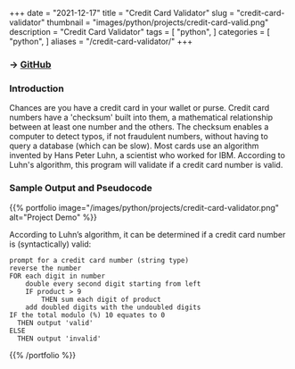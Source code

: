 +++
date = "2021-12-17"
title = "Credit Card Validator"
slug = "credit-card-validator"
thumbnail = "images/python/projects/credit-card-valid.png"
description = "Credit Card Validator"
tags = [
    "python",
]
categories = [
    "python",
]
aliases = "/credit-card-validator/"
+++

### → [GitHub](https://github.com/tanducmai/credit-card-validator)

### Introduction

Chances are you have a credit card in your wallet or purse. Credit card numbers
have a 'checksum' built into them, a mathematical relationship between at least
one number and the others. The checksum enables a computer to detect typos, if
not fraudulent numbers, without having to query a database (which can be slow).
Most cards use an algorithm invented by Hans Peter Luhn, a scientist who worked
for IBM. According to Luhn's algorithm, this program will validate if a credit
card number is valid.

### Sample Output and Pseudocode

{{% portfolio image="/images/python/projects/credit-card-validator.png"
alt="Project Demo" %}}

According to Luhn’s algorithm, it can be determined if a credit card number is
(syntactically) valid:

```text
prompt for a credit card number (string type)
reverse the number
FOR each digit in number
    double every second digit starting from left
    IF product > 9
        THEN sum each digit of product
    add doubled digits with the undoubled digits
IF the total modulo (%) 10 equates to 0
  THEN output 'valid'
ELSE
  THEN output 'invalid'
```

{{% /portfolio %}}
